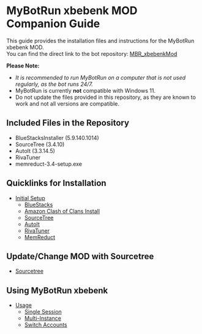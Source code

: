 # MyBotRun xbebenk MOD Companion Guide

This guide provides the installation files and instructions for the MyBotRun xbebenk MOD.\
You can find the direct link to the bot repository: [MBR\_xbebenkMod](https://github.com/xbebenk/MBR\_xbebenkMod)

**Please Note:**

* _It is recommended to run MyBotRun on a computer that is not used regularly, as the bot runs 24/7._
* MyBotRun is currently **not** compatible with Windows 11.
* Do not update the files provided in this repository, as they are known to work and not all versions are compatible.

## Included Files in the Repository

* BlueStacksInstaller (5.9.140.1014)
* SourceTree (3.4.10)
* AutoIt (3.3.14.5)
* RivaTuner
* memreduct-3.4-setup.exe

## Quicklinks for Installation

* [Initial Setup](./)
  * [BlueStacks](./#bluestacks)
  * [Amazon Clash of Clans Install](./#cocinstall)
  * [SourceTree](./#sourcetree)
  * [AutoIt](./#autoit)
  * [RivaTuner](./#rivatuner)
  * [MemReduct](./#memreduct)

## Update/Change MOD with Sourcetree

* [Sourcetree](Sourcetree.md)

## Using MyBotRun xbebenk

* [Usage](Usage.md)
  * [Single Session](Usage.md#single)
  * [Multi-Instance](Usage.md#multi)
  * [Switch Accounts](Usage.md#switch)
